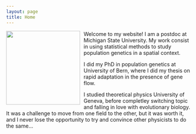 ```yaml
---
layout: page
title: Home
---
```


<img src="../images/tomasini_professional.jpg" width="200" align="left" style="margin:0px 10px 0px 0px" >
Welcome to my website! I am a postdoc at Michigan State University. My work consist in using statistical methods to study population genetics in a spatial context.

I did my PhD in population genetics at University of Bern, where I did my thesis on rapid adaptation in the presence of gene flow.

I studied theoretical physics University of Geneva, before completley switching topic and falling in love with evolutionary biology. It was a challenge to move from one field to the other, but it was worth it, and I never lose the opportunity to try and convince other physicists to do the same…
